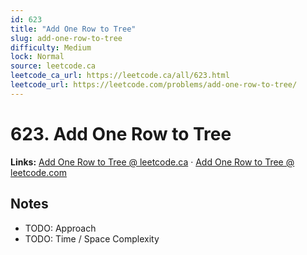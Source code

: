 ```yaml
--- 
id: 623
title: "Add One Row to Tree"
slug: add-one-row-to-tree
difficulty: Medium
lock: Normal
source: leetcode.ca
leetcode_ca_url: https://leetcode.ca/all/623.html
leetcode_url: https://leetcode.com/problems/add-one-row-to-tree/
---
```


# 623. Add One Row to Tree

**Links:** [Add One Row to Tree @ leetcode.ca](https://leetcode.ca/all/623.html) · [Add One Row to Tree @ leetcode.com](https://leetcode.com/problems/add-one-row-to-tree/)

## Notes
- TODO: Approach
- TODO: Time / Space Complexity
